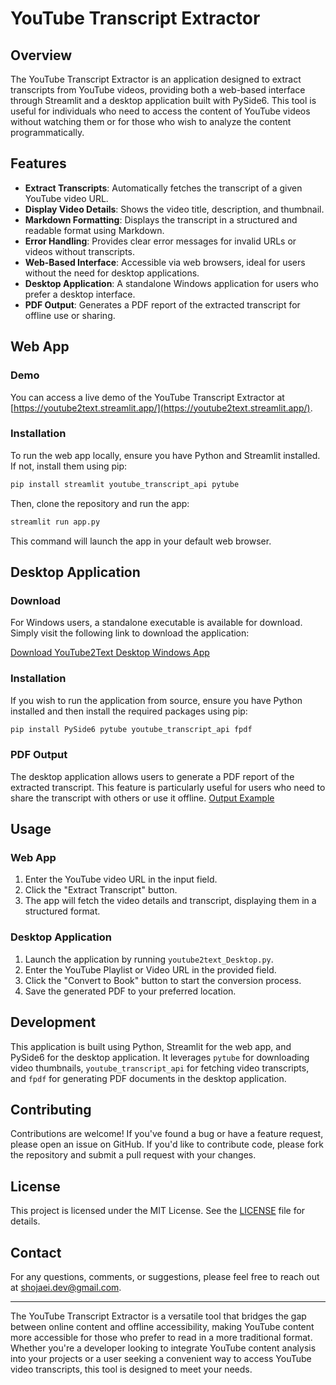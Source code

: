 # YouTube Transcript Extractor

## Overview

The YouTube Transcript Extractor is an application designed to extract transcripts from YouTube videos, providing both a web-based interface through Streamlit and a desktop application built with PySide6. This tool is useful for individuals who need to access the content of YouTube videos without watching them or for those who wish to analyze the content programmatically.

## Features

- **Extract Transcripts**: Automatically fetches the transcript of a given YouTube video URL.
- **Display Video Details**: Shows the video title, description, and thumbnail.
- **Markdown Formatting**: Displays the transcript in a structured and readable format using Markdown.
- **Error Handling**: Provides clear error messages for invalid URLs or videos without transcripts.
- **Web-Based Interface**: Accessible via web browsers, ideal for users without the need for desktop applications.
- **Desktop Application**: A standalone Windows application for users who prefer a desktop interface.
- **PDF Output**: Generates a PDF report of the extracted transcript for offline use or sharing.

## Web App

### Demo

You can access a live demo of the YouTube Transcript Extractor at [https://youtube2text.streamlit.app/](https://youtube2text.streamlit.app/).

### Installation

To run the web app locally, ensure you have Python and Streamlit installed. If not, install them using pip:

```bash
pip install streamlit youtube_transcript_api pytube
```

Then, clone the repository and run the app:

```bash
streamlit run app.py
```

This command will launch the app in your default web browser.

## Desktop Application

### Download

For Windows users, a standalone executable is available for download. Simply visit the following link to download the application:

[Download YouTube2Text Desktop Windows App](https://github.com/mshojaei77/Youtube2Book/releases/download/GUI/YTplaylist2Book.exe)

### Installation

If you wish to run the application from source, ensure you have Python installed and then install the required packages using pip:

```bash
pip install PySide6 pytube youtube_transcript_api fpdf
```

### PDF Output

The desktop application allows users to generate a PDF report of the extracted transcript. This feature is particularly useful for users who need to share the transcript with others or use it offline.
[Output Example](https://github.com/mshojaei77/Youtube2Book/blob/main/Let's%20build%20the%20GPT%20Tokenizer.pdf)

## Usage

### Web App

1. Enter the YouTube video URL in the input field.
2. Click the "Extract Transcript" button.
3. The app will fetch the video details and transcript, displaying them in a structured format.

### Desktop Application

1. Launch the application by running `youtube2text_Desktop.py`.
2. Enter the YouTube Playlist or Video URL in the provided field.
3. Click the "Convert to Book" button to start the conversion process.
4. Save the generated PDF to your preferred location.

## Development

This application is built using Python, Streamlit for the web app, and PySide6 for the desktop application. It leverages `pytube` for downloading video thumbnails, `youtube_transcript_api` for fetching video transcripts, and `fpdf` for generating PDF documents in the desktop application.

## Contributing

Contributions are welcome! If you've found a bug or have a feature request, please open an issue on GitHub. If you'd like to contribute code, please fork the repository and submit a pull request with your changes.

## License

This project is licensed under the MIT License. See the [LICENSE](LICENSE) file for details.

## Contact

For any questions, comments, or suggestions, please feel free to reach out at [shojaei.dev@gmail.com](shojaei.dev@gmail.com).

---

The YouTube Transcript Extractor is a versatile tool that bridges the gap between online content and offline accessibility, making YouTube content more accessible for those who prefer to read in a more traditional format. Whether you're a developer looking to integrate YouTube content analysis into your projects or a user seeking a convenient way to access YouTube video transcripts, this tool is designed to meet your needs.
